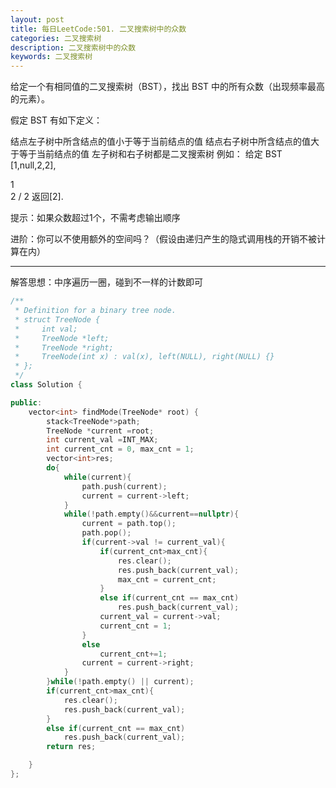 ```yaml
---
layout: post
title: 每日LeetCode:501. 二叉搜索树中的众数
categories: 二叉搜索树
description: 二叉搜索树中的众数
keywords: 二叉搜索树
---
```


给定一个有相同值的二叉搜索树（BST），找出 BST 中的所有众数（出现频率最高的元素）。

假定 BST 有如下定义：

结点左子树中所含结点的值小于等于当前结点的值
结点右子树中所含结点的值大于等于当前结点的值
左子树和右子树都是二叉搜索树
例如：
给定 BST [1,null,2,2],

   1
    \
     2
    /
   2
返回[2].

提示：如果众数超过1个，不需考虑输出顺序

进阶：你可以不使用额外的空间吗？（假设由递归产生的隐式调用栈的开销不被计算在内）

------

解答思想：中序遍历一圈，碰到不一样的计数即可

```c++
/**
 * Definition for a binary tree node.
 * struct TreeNode {
 *     int val;
 *     TreeNode *left;
 *     TreeNode *right;
 *     TreeNode(int x) : val(x), left(NULL), right(NULL) {}
 * };
 */
class Solution {

public:
    vector<int> findMode(TreeNode* root) {
        stack<TreeNode*>path;
        TreeNode *current =root;
        int current_val =INT_MAX;
        int current_cnt = 0, max_cnt = 1;
        vector<int>res;
        do{
            while(current){
                path.push(current);
                current = current->left;
            }
            while(!path.empty()&&current==nullptr){
                current = path.top();
                path.pop();
                if(current->val != current_val){
                    if(current_cnt>max_cnt){
                        res.clear();
                        res.push_back(current_val);
                        max_cnt = current_cnt;
                    }
                    else if(current_cnt == max_cnt)
                        res.push_back(current_val);
                    current_val = current->val;
                    current_cnt = 1;
                }
                else
                    current_cnt+=1;
                current = current->right;      
            }
        }while(!path.empty() || current);
        if(current_cnt>max_cnt){
            res.clear();
            res.push_back(current_val);
        }
        else if(current_cnt == max_cnt)
            res.push_back(current_val);
        return res;

    }
};
```


